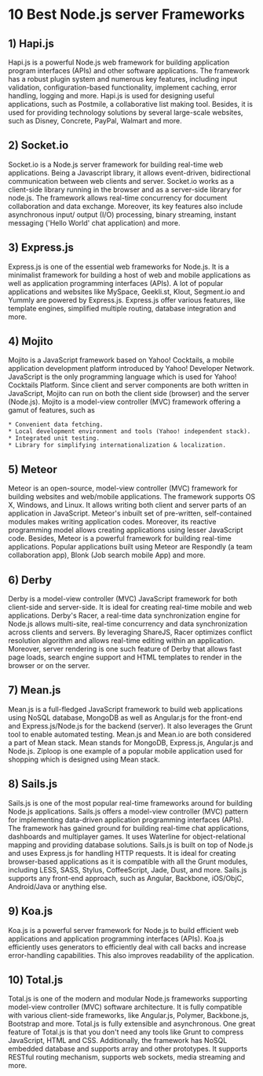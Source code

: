 # 10 Best Node.js server Frameworks 
## 1) Hapi.js
Hapi.js is a powerful Node.js web framework for building application program interfaces (APIs) and other software applications. The framework has a robust plugin system and numerous key features, including input validation, configuration-based functionality, implement caching, error handling, logging and more. Hapi.js is used for designing useful applications, such as Postmile, a collaborative list making tool. Besides, it is used for providing technology solutions by several large-scale websites, such as Disney, Concrete, PayPal, Walmart and more.

## 2) Socket.io
Socket.io is a Node.js server framework for building real-time web applications. Being a Javascript library, it allows event-driven, bidirectional communication between web clients and server. Socket.io works as a client-side library running in the browser and as a server-side library for node.js. The framework allows real-time concurrency for document collaboration and data exchange. Moreover, its key features also include asynchronous input/ output (I/O) processing, binary streaming, instant messaging ('Hello World' chat application) and more.

## 3) Express.js
Express.js is one of the essential web frameworks for Node.js. It is a minimalist framework for building a host of web and mobile applications as well as application programming interfaces (APIs). A lot of popular applications and websites like MySpace, Geekli.st, Klout, Segment.io and Yummly are powered by Express.js. Express.js offer various features, like template engines, simplified multiple routing, database integration and more.

## 4) Mojito
Mojito is a JavaScript framework based on Yahoo! Cocktails, a mobile application development platform introduced by Yahoo! Developer Network. JavaScript is the only programming language which is used for Yahoo! Cocktails Platform. Since client and server components are both written in JavaScript, Mojito can run on both the client side (browser) and the server (Node.js).
Mojito is a model-view controller (MVC) framework offering a gamut of features, such as

    * Convenient data fetching.
    * Local development environment and tools (Yahoo! independent stack).
    * Integrated unit testing.
    * Library for simplifying internationalization & localization.

## 5) Meteor
Meteor is an open-source, model-view controller (MVC) framework for building websites and web/mobile applications. The framework supports OS X, Windows, and Linux. It allows writing both client and server parts of an application in JavaScript. Meteor's inbuilt set of pre-written, self-contained modules makes writing application codes. Moreover, its reactive programming model allows creating applications using lesser JavaScript code. Besides, Meteor is a powerful framework for building real-time applications. Popular applications built using Meteor are Respondly (a team collaboration app), Blonk (Job search mobile App) and more.

## 6) Derby
Derby is a model-view controller (MVC) JavaScript framework for both client-side and server-side. It is ideal for creating real-time mobile and web applications. Derby's Racer, a real-time data synchronization engine for Node.js allows multi-site, real-time concurrency and data synchronization across clients and servers. By leveraging ShareJS, Racer optimizes conflict resolution algorithm and allows real-time editing within an application. Moreover, server rendering is one such feature of Derby that allows fast page loads, search engine support and HTML templates to render in the browser or on the server.

## 7) Mean.js
Mean.js is a full-fledged JavaScript framework to build web applications using NoSQL database, MongoDB as well as Angular.js for the front-end and Express.js/Node.js for the backend (server). It also leverages the Grunt tool to enable automated testing. Mean.js and Mean.io are both considered a part of Mean stack. Mean stands for MongoDB, Express.js, Angular.js and Node.js. Ziploop is one example of a popular mobile application used for shopping which is designed using Mean stack.

## 8) Sails.js
Sails.js is one of the most popular real-time frameworks around for building Node.js applications. Sails.js offers a model-view controller (MVC) pattern for implementing data-driven application programming interfaces (APIs). The framework has gained ground for building real-time chat applications, dashboards and multiplayer games. It uses Waterline for object-relational mapping and providing database solutions. Sails.js is built on top of Node.js and uses Express.js for handling HTTP requests. It is ideal for creating browser-based applications as it is compatible with all the Grunt modules, including LESS, SASS, Stylus, CoffeeScript, Jade, Dust, and more. Sails.js supports any front-end approach, such as Angular, Backbone, iOS/ObjC, Android/Java or anything else.

## 9) Koa.js
Koa.js is a powerful server framework for Node.js to build efficient web applications and application programming interfaces (APIs). Koa.js efficiently uses generators to efficiently deal with call backs and increase error-handling capabilities. This also improves readability of the application.

## 10) Total.js
Total.js is one of the modern and modular Node.js frameworks supporting model-view controller (MVC) software architecture. It is fully compatible with various client-side frameworks, like Angular.js, Polymer, Backbone.js, Bootstrap and more. Total.js is fully extensible and asynchronous. One great feature of Total.js is that you don't need any tools like Grunt to compress JavaScript, HTML and CSS. Additionally, the framework has NoSQL embedded database and supports array and other prototypes. It supports RESTful routing mechanism, supports web sockets, media streaming and more.
